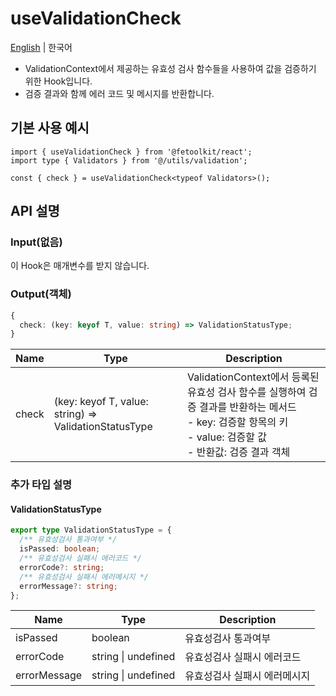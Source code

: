 # useValidationCheck

[English](../en/hook_usevalidationcheck.md) | 한국어

- ValidationContext에서 제공하는 유효성 검사 함수들을 사용하여 값을 검증하기 위한 Hook입니다.
- 검증 결과와 함께 에러 코드 및 메시지를 반환합니다.

## 기본 사용 예시

```tsx
import { useValidationCheck } from '@fetoolkit/react';
import type { Validators } from '@/utils/validation';

const { check } = useValidationCheck<typeof Validators>();
```

## API 설명

### Input(없음)

이 Hook은 매개변수를 받지 않습니다.

### Output(객체)

```typescript
{
  check: (key: keyof T, value: string) => ValidationStatusType;
}
```

| Name  | Type                                                  | Description                                                                                                                                                             |
| ----- | ----------------------------------------------------- | ----------------------------------------------------------------------------------------------------------------------------------------------------------------------- |
| check | (key: keyof T, value: string) => ValidationStatusType | ValidationContext에서 등록된 유효성 검사 함수를 실행하여 검증 결과를 반환하는 메서드 <br> - key: 검증할 항목의 키 <br> - value: 검증할 값 <br> - 반환값: 검증 결과 객체 |

### 추가 타입 설명

#### ValidationStatusType

```typescript
export type ValidationStatusType = {
  /** 유효성검사 통과여부 */
  isPassed: boolean;
  /** 유효성검사 실패시 에러코드 */
  errorCode?: string;
  /** 유효성검사 실패시 에러메시지 */
  errorMessage?: string;
};
```

| Name         | Type                | Description                  |
| ------------ | ------------------- | ---------------------------- |
| isPassed     | boolean             | 유효성검사 통과여부          |
| errorCode    | string \| undefined | 유효성검사 실패시 에러코드   |
| errorMessage | string \| undefined | 유효성검사 실패시 에러메시지 |
